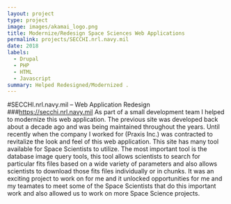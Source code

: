 ```yaml
---
layout: project
type: project
image: images/akamai_logo.png
title: Modernize/Redesign Space Sciences Web Applications
permalink: projects/SECCHI.nrl.navy.mil
date: 2018
labels:
  - Drupal
  - PHP
  - HTML
  - Javascript
summary: Helped Redesigned/Modernized .
---
```


#SECCHI.nrl.navy.mil – Web Application Redesign
###https://secchi.nrl.navy.mil
As part of a small development team I helped to modernize this web application. The previous site was developed back about a decade ago and was being maintained throughout the years. Until recently when the company I worked for (Praxis Inc.) was contracted to revitalize the look and feel of this web application. This site has many tool available for Space Scientists to utilize. The most important tool is the database image query tools, this tool allows scientists to search for particular fits files based on a wide variety of parameters and also allows scientists to download those fits files individually or in chunks. It was an exciting project to work on for me and it unlocked opportunities for me and my teamates to meet some of the Space Scientists that do this important work and also allowed us to work on more Space Science projects.
